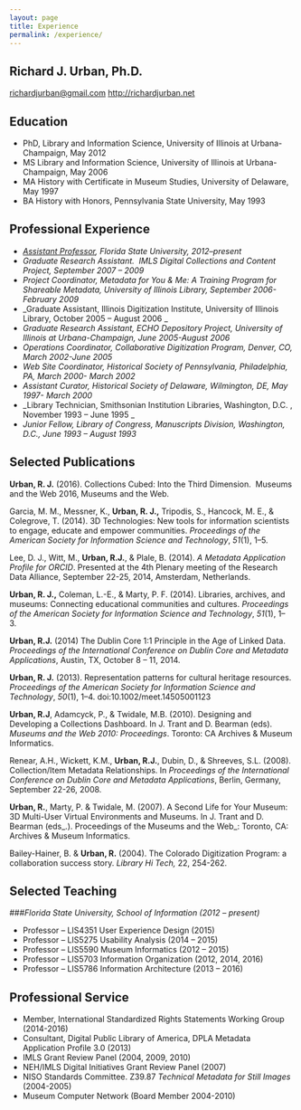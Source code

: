 ```yaml
---
layout: page
title: Experience
permalink: /experience/
---
```

## Richard J. Urban, Ph.D.
richardjurban@gmail.com
http://richardjurban.net

## Education
- PhD, Library and Information Science, University of Illinois at Urbana-Champaign, May 2012
- MS Library and Information Science, University of Illinois at Urbana-Champaign, May 2006
- MA History with Certificate in Museum Studies, University of Delaware, May 1997
- BA History with Honors, Pennsylvania State University, May 1993

## Professional Experience
- _[Assistant Professor](http://chi.cci.fsu.edu), Florida State University, 2012–present_
- _Graduate Research Assistant.  IMLS Digital Collections and Content Project, September 2007 – 2009_
- _Project Coordinator, Metadata for You & Me: A Training Program for Shareable Metadata, University of Illinois Library, September 2006- February 2009_
- _Graduate Assistant, Illinois Digitization Institute, University of Illinois Library, October 2005 – August 2006 _
- _Graduate Research Assistant, ECHO Depository Project, University of Illinois at Urbana-Champaign, June 2005-August 2006_
- _Operations Coordinator, Collaborative Digitization Program, Denver, CO, March 2002-June 2005_
- _Web Site Coordinator, Historical Society of Pennsylvania, Philadelphia, PA, March 2000- March 2002_
- _Assistant Curator, Historical Society of Delaware, Wilmington, DE, May 1997- March 2000_
- _Library Technician, Smithsonian Institution Libraries, Washington, D.C. , November 1993 – June 1995 _
- _Junior Fellow, Library of Congress, Manuscripts Division, Washington, D.C., June 1993 – August 1993_

## Selected Publications
**Urban, R. J.** (2016). Collections Cubed: Into the Third Dimension.  Museums and the Web 2016, Museums and the Web. 

Garcia, M. M., Messner, K., **Urban, R. J.,** Tripodis, S., Hancock, M. E., & Colegrove, T. (2014). 3D Technologies: New tools for information scientists to engage, educate and empower communities. _Proceedings of the American Society for Information Science and Technology_, _51_(1), 1–5. 

Lee, D. J., Witt, M., **Urban, R.J.**, & Plale, B. (2014). _A Metadata Application Profile for ORCID_. Presented at the 4th Plenary meeting of the Research Data Alliance, September 22-25, 2014, Amsterdam, Netherlands.

**Urban, R. J.,** Coleman, L.-E., & Marty, P. F. (2014). Libraries, archives, and museums: Connecting educational communities and cultures. _Proceedings of the American Society for Information Science and Technology_, _51_(1), 1–3. 

**Urban, R.J.** (2014) The Dublin Core 1:1 Principle in the Age of Linked Data. _Proceedings of the International Conference on Dublin Core and Metadata Applications_, Austin, TX, October 8 – 11, 2014.

**Urban, R. J.** (2013). Representation patterns for cultural heritage resources. _Proceedings of the American Society for Information Science and Technology_, _50_(1), 1–4. doi:10.1002/meet.14505001123

**Urban, R.J**, Adamcyck, P., & Twidale, M.B. (2010). Designing and Developing a Collections Dashboard. In J. Trant and D. Bearman (eds). _Museums and the Web 2010: Proceedings_. Toronto: CA Archives & Museum Informatics. 

Renear, A.H., Wickett, K.M., **Urban, R.J.**, Dubin, D., & Shreeves, S.L. (2008). Collection/Item Metadata Relationships. In _Proceedings of the International Conference on Dublin Core and Metadata Applications_, Berlin, Germany, September 22-26, 2008.

**Urban, R.**, Marty, P. & Twidale, M. (2007). A Second Life for Your Museum: 3D Multi-User Virtual Environments and Museums. In J. Trant and D. Bearman (eds_.). Proceedings of the Museums and the Web_: Toronto, CA: Archives & Museum Informatics.

Bailey-Hainer, B. & **Urban, R.** (2004). The Colorado Digitization Program: a collaboration success story. _Library Hi Tech,_ 22, 254-262.

## Selected Teaching
###_Florida State University, School of Information (2012 – present)_

- Professor – LIS4351 User Experience Design (2015)
- Professor – LIS5275 Usability Analysis (2014 – 2015)
- Professor – LIS5590 Museum Informatics (2012 – 2015)
- Professor – LIS5703 Information Organization (2012, 2014, 2016)
- Professor – LIS5786 Information Architecture (2013 – 2016)

## Professional Service
- Member, International Standardized Rights Statements Working Group (2014-2016)
- Consultant, Digital Public Library of America, DPLA Metadata Application Profile 3.0 (2013)
- IMLS Grant Review Panel (2004, 2009, 2010)
- NEH/IMLS Digital Initiatives Grant Review Panel (2007)
- NISO Standards Committee. Z39.87 _Technical Metadata for Still Images_ (2004-2005)
- Museum Computer Network (Board Member 2004-2010)
